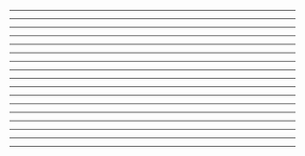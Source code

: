 ---
-------
-------
-------
-------
-------
-------
-------
-------
-------
-------
-------
-------
-------
-------
-------
-------
